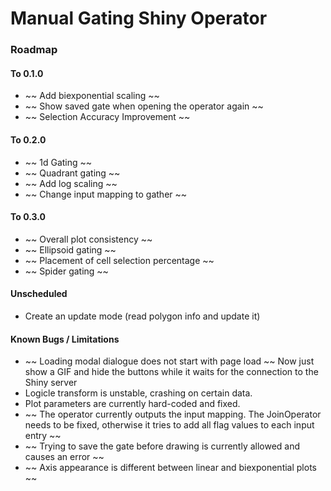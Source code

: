 # Manual Gating Shiny Operator

### Roadmap

#### To 0.1.0
* ~~ Add biexponential scaling ~~
* ~~ Show saved gate when opening the operator again ~~
* ~~ Selection Accuracy Improvement ~~

#### To 0.2.0
* ~~ 1d Gating ~~
* ~~ Quadrant gating ~~
* ~~ Add log scaling ~~
* ~~ Change input mapping to gather ~~

#### To 0.3.0
* ~~ Overall plot consistency ~~
* ~~ Ellipsoid gating ~~
* ~~ Placement of cell selection percentage ~~
* ~~ Spider gating ~~

#### Unscheduled
* Create an update mode (read polygon info and update it)



#### Known Bugs / Limitations
* ~~ Loading modal dialogue does not start with page load ~~ Now just show a GIF and hide the buttons while it waits for the connection to the Shiny server
* Logicle transform is unstable, crashing on certain data. 
* Plot parameters are currently hard-coded and fixed.
* ~~ The operator currently outputs the input mapping. The JoinOperator needs to be fixed, otherwise it tries to add all flag values to each input entry ~~
* ~~ Trying to save the gate before drawing is currently allowed and causes an error ~~
* ~~ Axis appearance is different between linear and biexponential plots ~~

